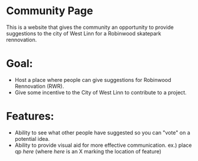 # Community Page
This is a website that gives the community an opportunity to provide suggestions to the city of West Linn for a Robinwood skatepark rennovation.
# Goal:
- Host a place where people can give suggestions for Robinwood Rennovation (RWR).
- Give some incentive to the City of West Linn to contribute to a project. 
# Features:
 - Ability to see what other people have suggested so you can "vote" on a potential idea. 
 - Ability to provide visual aid for more effective communication.
    ex.) place qp *here* (where *here* is an X marking the location of feature)
